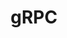 ---
title: "gRPC"
layout: category
permalink: /categories/grpc/
author_profile: true
taxonomy: gRPC
sidebar:
  nav: "categories"
---